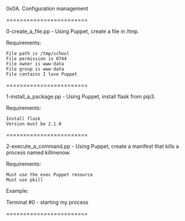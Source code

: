 0x0A. Configuration management

========================

0-create_a_file.pp - Using Puppet, create a file in /tmp.

Requirements:

    File path is /tmp/school
    File permission is 0744
    File owner is www-data
    File group is www-data
    File contains I love Puppet

========================

1-install_a_package.pp - Using Puppet, install flask from pip3.

Requirements:

    Install flask
    Version must be 2.1.0

========================

2-execute_a_command.pp - Using Puppet, create a manifest that kills a process named killmenow.

Requirements:

    Must use the exec Puppet resource
    Must use pkill

Example:

Terminal #0 - starting my process

========================
